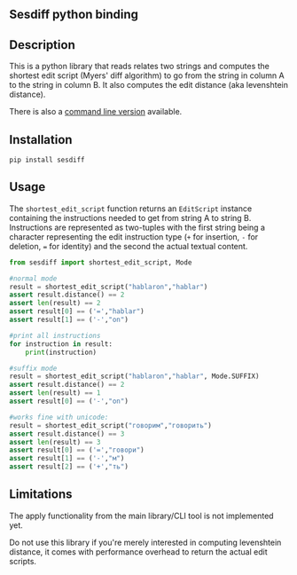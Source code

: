 ## Sesdiff python binding

## Description

This is a python library that reads relates two strings and computes the
shortest edit script (Myers' diff algorithm) to go from the string in column A
to the string in column B. It also computes the edit distance (aka levenshtein
distance).

There is also a [command line version](../) available.

## Installation

```
pip install sesdiff
```

## Usage

The `shortest_edit_script` function returns an `EditScript` instance containing
the instructions needed to get from string A to string B. Instructions are
represented as two-tuples with the first string being a character representing
the edit instruction type (`+` for insertion, `-` for deletion, `=` for
identity) and the second the actual textual content.

```python
from sesdiff import shortest_edit_script, Mode

#normal mode
result = shortest_edit_script("hablaron","hablar")
assert result.distance() == 2
assert len(result) == 2 
assert result[0] == ('=',"hablar")
assert result[1] == ('-',"on")

#print all instructions
for instruction in result:
    print(instruction)

#suffix mode
result = shortest_edit_script("hablaron","hablar", Mode.SUFFIX)
assert result.distance() == 2
assert len(result) == 1
assert result[0] == ('-',"on")

#works fine with unicode:
result = shortest_edit_script("говорим","говорить")
assert result.distance() == 3
assert len(result) == 3
assert result[0] == ('=',"говори")
assert result[1] == ('-',"м")
assert result[2] == ('+',"ть")
```

## Limitations

The apply functionality from the main library/CLI tool is not implemented yet.

Do not use this library if you're merely interested in computing levenshtein
distance, it comes with performance overhead to return the actual edit scripts.
